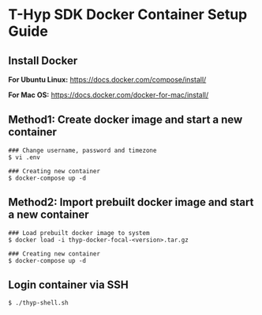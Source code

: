 # T-Hyp SDK Docker Container Setup Guide

## Install Docker

**For Ubuntu Linux:**
https://docs.docker.com/compose/install/

**For Mac OS:**
https://docs.docker.com/docker-for-mac/install/

## Method1: Create docker image and start a new container

```
### Change username, password and timezone
$ vi .env

### Creating new container
$ docker-compose up -d
```

## Method2: Import prebuilt docker image and start a new container

```
### Load prebuilt docker image to system
$ docker load -i thyp-docker-focal-<version>.tar.gz

### Creating new container
$ docker-compose up -d
```

## Login container via SSH

```
$ ./thyp-shell.sh
```
